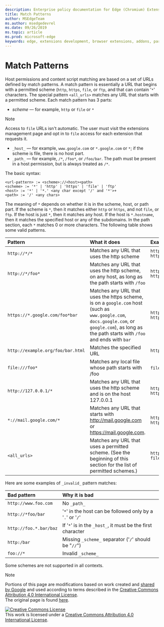 ```yaml
---
description: Enterprise policy documentation for Edge (Chromium) Extensions.
title: Match Patterns
author: MSEdgeTeam
ms.author: msedgedevrel
ms.date: 09/26/2019
ms.topic: article
ms.prod: microsoft-edge
keywords: edge, extensions development, browser extensions, addons, partner center, developer
---
```


# Match Patterns

Host permissions and content script matching are based on a set of URLs defined by match patterns.  A match pattern is essentially a URL that begins with a permitted scheme (`http`, `https`, `file`, or `ftp`, and that can contain '`*`' characters.  The special pattern `<all_urls>` matches any URL that starts with a permitted scheme.  Each match pattern has 3 parts:  

*   _scheme_ — for example, `http` or `file` or `*`  

> [!NOTE]
> Access to `file` URLs isn't automatic.  The user must visit the extensions management page and opt in to `file` access for each extension that requests it.  

*   `_host_` — for example, `www.google.com` or `*.google.com` or `*`; if the scheme is file, there is no host part.  
*   `_path_` — for example, `/*`, `/foo*`, or `/foo/bar`.  The path must be present in a host permission, but is always treated as `/*`.  

The basic syntax:  

```
<url-pattern> := <scheme>://<host><path>
<scheme> := '*' | 'http' | 'https' | 'file' | 'ftp'
<host> := '*' | '*.' <any char except '/' and '*'>+
<path> := '/' <any chars>
```  

The meaning of `*` depends on whether it is in the scheme, host, or path part.  If the scheme is `*`, then it matches either `http` or `https`, and not `file`, or `ftp`.  If the host is just `*`, then it matches any host. If the host is `*.hostname`, then it matches the specified host or any of the subdomains.  In the path section, each `*` matches 0 or more characters.  The following table shows some valid patterns.  

| Pattern | What it does | Examples of matching URLs |  
|:--- |:--- |:--- |  
| `http://*/*` | Matches any URL that uses the http scheme | `http://www.google.com` `http://example.org/foo/bar.html` |  
| `http://*/foo*` | Matches any URL that uses the http scheme, on any host, as long as the path starts with `/foo` | `http://example.com/foo/bar.html` `http://www.google.com/foo` |  
| `https://*.google.com/foo*bar` | Matches any URL that uses the https scheme, is on a `google.com` host (such as `www.google.com`, `docs.google.com`, or `google.com`), as long as the path starts with `/foo` and ends with `bar` | `https://www.google.com/foo/baz/bar` `https://docs.google.com/foobar` |  
| `http://example.org/foo/bar.html` | Matches the specified URL | `http://example.org/foo/bar.html` |  
|`file:///foo*` | Matches any local file whose path starts with /foo | `file:///foo/bar.html` `file:///foo` |  
| `http://127.0.0.1/*` | Matches any URL that uses the http scheme and is on the host 127.0.0.1 | `http://127.0.0.1` `http://127.0.0.1/foo/bar.html` |  
| `*://mail.google.com/*` | Matches any URL that starts with http://mail.google.com or https://mail.google.com. | `http://mail.google.com/foo/baz/bar` `https://mail.google.com/foobar` |  
| `<all_urls>` | Matches any URL that uses a permitted scheme. \(See the beginning of this section for the list of permitted schemes.\) | `http://example.org/foo/bar.html` `file:///bar/baz.html` |  

Here are some examples of `_invalid_` pattern matches:

| Bad pattern | Why it is bad |  
|:--- |:--- |  
| `http://www.foo.com` | No `_path_` |  
| `http://*foo/bar` | '`*`' in the host can be followed only by a '`.`' or '`/`' |  
| `http://foo.*.bar/baz` | If '`*`' is in the `_host_`, it must be the first character |  
| `http:/bar` | Missing `_scheme_` separator \('`/`' should be "`//`"\) |  
| `foo://*` | Invalid `_scheme_` |  

Some schemes are not supported in all contexts.

> [!NOTE]
> Portions of this page are modifications based on work created and [shared by Google][GoogleSitePolicies] and used according to terms described in the [Creative Commons Attribution 4.0 International License][CCA4IL].  
> The original page is found [here](https://developer.chrome.com/extensions/match_patterns/).  

[![Creative Commons License][CCby4Image]][CCA4IL]  
This work is licensed under a [Creative Commons Attribution 4.0 International License][CCA4IL].  

[CCA4IL]: http://creativecommons.org/licenses/by/4.0  
[CCby4Image]: https://i.creativecommons.org/l/by/4.0/88x31.png  
[GoogleSitePolicies]: https://developers.google.com/terms/site-policies  
